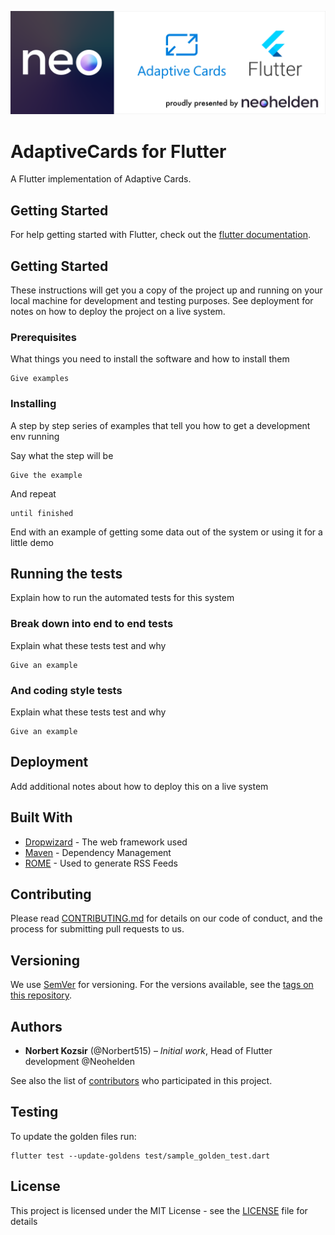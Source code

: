 ![AdaptiveCards for Flutter](docs/adaptivecards_for_flutter.png?raw=true "AdaptiveCards for Flutter")

# AdaptiveCards for Flutter

A Flutter implementation of Adaptive Cards.

## Getting Started

For help getting started with Flutter, check out the [flutter documentation](https://flutter.io/).

## Getting Started

These instructions will get you a copy of the project up and running on your local machine for development and testing purposes. See deployment for notes on how to deploy the project on a live system.

### Prerequisites

What things you need to install the software and how to install them

```
Give examples
```

### Installing

A step by step series of examples that tell you how to get a development env running

Say what the step will be

```
Give the example
```

And repeat

```
until finished
```

End with an example of getting some data out of the system or using it for a little demo

## Running the tests

Explain how to run the automated tests for this system

### Break down into end to end tests

Explain what these tests test and why

```
Give an example
```

### And coding style tests

Explain what these tests test and why

```
Give an example
```

## Deployment

Add additional notes about how to deploy this on a live system

## Built With

* [Dropwizard](http://www.dropwizard.io/1.0.2/docs/) - The web framework used
* [Maven](https://maven.apache.org/) - Dependency Management
* [ROME](https://rometools.github.io/rome/) - Used to generate RSS Feeds

## Contributing

Please read [CONTRIBUTING.md](https://gist.github.com/PurpleBooth/b24679402957c63ec426) for details on our code of conduct, and the process for submitting pull requests to us.

## Versioning

We use [SemVer](http://semver.org/) for versioning. For the versions available, see the [tags on this repository](https://github.com/your/project/tags). 

## Authors

* **Norbert Kozsir** (@Norbert515) – *Initial work*, Head of Flutter development @Neohelden

See also the list of [contributors](https://github.com/Norbert515/flutter_adaptive_cards/contributors) who participated in this project.


## Testing

To update the golden files run:
```
flutter test --update-goldens test/sample_golden_test.dart
```

## License

This project is licensed under the MIT License - see the [LICENSE](LICENSE) file for details

